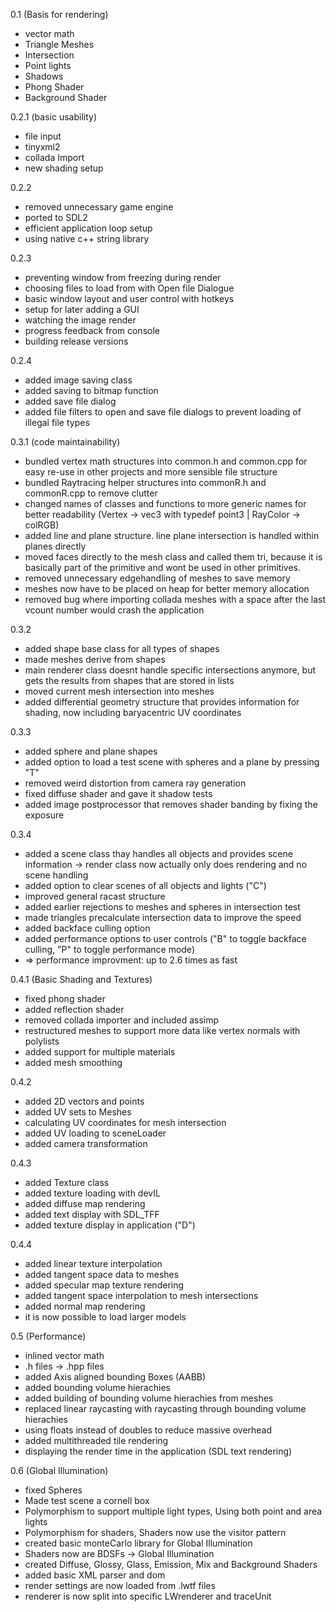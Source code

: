 0.1 (Basis for rendering)
* vector math
* Triangle Meshes
* Intersection
* Point lights
* Shadows
* Phong Shader
* Background Shader

0.2.1 (basic usability)
* file input
* tinyxml2
* collada Import
* new shading setup

0.2.2
* removed unnecessary game engine
* ported to SDL2
* efficient application loop setup
* using native c++ string library

0.2.3
* preventing window from freezing during render
* choosing files to load from with Open file Dialogue
* basic window layout and user control with hotkeys
* setup for later adding a GUI
* watching the image render
* progress feedback from console
* building release versions

0.2.4
* added image saving class
* added saving to bitmap function
* added save file dialog
* added file filters to open and save file dialogs to prevent loading of illegal file types
	
0.3.1 (code maintainability)
* bundled vertex math structures into common.h and common.cpp for easy re-use in other projects and more sensible file structure
* bundled Raytracing helper structures into commonR.h and commonR.cpp to remove clutter
* changed names of classes and functions to more generic names for better readability (Vertex -> vec3 with typedef point3 | RayColor -> colRGB)
* added line and plane structure. line plane intersection is handled within planes directly
* moved faces directly to the mesh class and called them tri, because it is basically part of the primitive and wont be used in other primitives. 
* removed unnecessary edgehandling of meshes to save memory
* meshes now have to be placed on heap for better memory allocation
* removed bug where importing collada meshes with a space after the last vcount number would crash the application

0.3.2
* added shape base class for all types of shapes
* made meshes derive from shapes
* main renderer class doesnt handle specific intersections anymore, but gets the results from shapes that are stored in lists
* moved current mesh intersection into meshes
* added differential geometry structure that provides information for shading, now including baryacentric UV coordinates

0.3.3
* added sphere and plane shapes
* added option to load a test scene with spheres and a plane by pressing "T"
* removed weird distortion from camera ray generation
* fixed diffuse shader and gave it shadow tests
* added image postprocessor that removes shader banding by fixing the exposure

0.3.4
* added a scene class thay handles all objects and provides scene information -> render class now actually only does rendering and no scene handling
* added option to clear scenes of all objects and lights ("C")
* improved general racast structure
* added earlier rejections to meshes and spheres in intersection test
* made triangles precalculate intersection data to improve the speed
* added backface culling option
* added performance options to user controls ("B" to toggle backface culling, "P" to toggle performance mode)
* => performance improvment: up to 2.6 times as fast

0.4.1 (Basic Shading and Textures)
* fixed phong shader
* added reflection shader
* removed collada importer and included assimp
* restructured meshes to support more data like vertex normals with polylists
* added support for multiple materials
* added mesh smoothing

0.4.2
* added 2D vectors and points
* added UV sets to Meshes 
* calculating UV coordinates for mesh intersection
* added UV loading to sceneLoader
* added camera transformation

0.4.3
* added Texture class
* added texture loading with devIL
* added diffuse map rendering
* added text display with SDL_TFF
* added texture display in application ("D")

0.4.4
* added linear texture interpolation
* added tangent space data to meshes
* added specular map texture rendering
* added tangent space interpolation to mesh intersections
* added normal map rendering
* it is now possible to load larger models

0.5 (Performance)
* inlined vector math
* .h files -> .hpp files
* added Axis aligned bounding Boxes (AABB)
* added bounding volume hierachies
* added building of bounding volume hierachies from meshes
* replaced linear raycasting with raycasting through bounding volume hierachies
* using floats instead of doubles to reduce massive overhead
* added multithreaded tile rendering
* displaying the render time in the application (SDL text rendering)

0.6 (Global Illumination)
* fixed Spheres
* Made test scene a cornell box
* Polymorphism to support multiple light types, Using both point and area lights
* Polymorphism for shaders, Shaders now use the visitor pattern
* created basic monteCarlo library for Global Illumination
* Shaders now are BDSFs -> Global Illumination
* created Diffuse, Glossy, Glass, Emission, Mix and Background Shaders
* added basic XML parser and dom
* render settings are now loaded from .lwtf files
* renderer is now split into specific LWrenderer and traceUnit